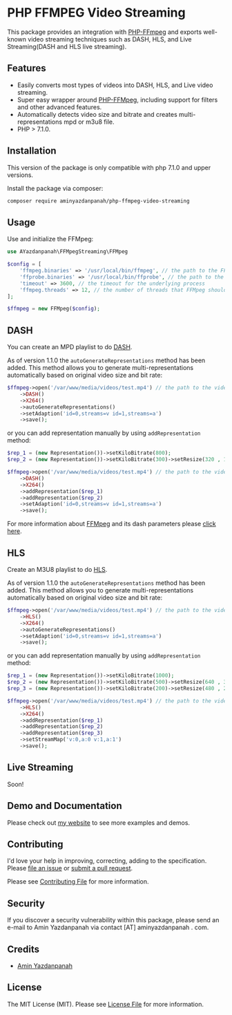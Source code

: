 # PHP FFMPEG Video Streaming

This package provides an integration with [PHP-FFmpeg](https://github.com/PHP-FFMpeg/PHP-FFMpeg) and exports well-known video streaming techniques such as DASH, HLS, and Live Streaming(DASH and HLS live streaming).

## Features
* Easily converts most types of videos into DASH, HLS, and Live video streaming.
* Super easy wrapper around [PHP-FFMpeg](https://github.com/PHP-FFMpeg/PHP-FFMpeg), including support for filters and other advanced features.
* Automatically detects video size and bitrate and creates multi-representations mpd or m3u8 file.
* PHP > 7.1.0.

## Installation

This version of the package is only compatible with php 7.1.0 and upper versions.

Install the package via composer:

``` bash
composer require aminyazdanpanah/php-ffmpeg-video-streaming
```

## Usage

Use and initialize the FFMpeg:

``` php
use AYazdanpanah\FFMpegStreaming\FFMpeg
```

``` php
$config = [
    'ffmpeg.binaries' => '/usr/local/bin/ffmpeg', // the path to the FFMpeg binary
    'ffprobe.binaries' => '/usr/local/bin/ffprobe', // the path to the FFProbe binary
    'timeout' => 3600, // the timeout for the underlying process
    'ffmpeg.threads' => 12, // the number of threads that FFMpeg should use
];

$ffmpeg = new FFMpeg($config);
```

## DASH
You can create an MPD playlist to do [DASH](https://en.wikipedia.org/wiki/Dynamic_Adaptive_Streaming_over_HTTP).

As of version 1.1.0 the ```autoGenerateRepresentations``` method has been added. This method allows you to generate multi-representations automatically based on original video size and bit rate:

``` php
$ffmpeg->open('/var/www/media/videos/test.mp4') // the path to the video
    ->DASH()
    ->X264()
    ->autoGenerateRepresentations()
    ->setAdaption('id=0,streams=v id=1,streams=a')
    ->save();
```

or you can add representation manually by using  ```addRepresentation``` method:

``` php
$rep_1 = (new Representation())->setKiloBitrate(800);
$rep_2 = (new Representation())->setKiloBitrate(300)->setResize(320 , 170);

$ffmpeg->open('/var/www/media/videos/test.mp4') // the path to the video
    ->DASH()
    ->X264()
    ->addRepresentation($rep_1)
    ->addRepresentation($rep_2)
    ->setAdaption('id=0,streams=v id=1,streams=a')
    ->save();

```

For more information about [FFMpeg](https://ffmpeg.org/) and its dash parameters please [click here](https://ffmpeg.org/ffmpeg-formats.html#dash-2).
## HLS

Create an M3U8 playlist to do [HLS](https://en.wikipedia.org/wiki/HTTP_Live_Streaming).

As of version 1.1.0 the ```autoGenerateRepresentations``` method has been added. This method allows you to generate multi-representations automatically based on original video size and bit rate:

``` php
$ffmpeg->open('/var/www/media/videos/test.mp4') // the path to the video
    ->HLS()
    ->X264()
    ->autoGenerateRepresentations()
    ->setAdaption('id=0,streams=v id=1,streams=a')
    ->save();
```

or you can add representation manually by using  ```addRepresentation``` method:

``` php
$rep_1 = (new Representation())->setKiloBitrate(1000);
$rep_2 = (new Representation())->setKiloBitrate(500)->setResize(640 , 360);
$rep_3 = (new Representation())->setKiloBitrate(200)->setResize(480 , 240);

$ffmpeg->open('/var/www/media/videos/test.mp4') // the path to the video
    ->HLS()
    ->X264()
    ->addRepresentation($rep_1)
    ->addRepresentation($rep_2)
    ->addRepresentation($rep_3)
    ->setStreamMap('v:0,a:0 v:1,a:1')
    ->save();
```

## Live Streaming

Soon!

## Demo and Documentation

Please check out [my website](http://video.aminyazdanpanah.com/?tk=github) to see more examples and demos.

## Contributing

I'd love your help in improving, correcting, adding to the specification.
Please [file an issue](https://github.com/aminyazdanpanah/PHP-FFmpeg-video-streaming/issues)
or [submit a pull request](https://github.com/aminyazdanpanah/PHP-FFmpeg-video-streaming/pulls).

Please see [Contributing File](https://github.com/aminyazdanpanah/PHP-FFmpeg-video-streaming/blob/master/CONTRIBUTING.md) for more information.

## Security

If you discover a security vulnerability within this package, please send an e-mail to Amin Yazdanpanah via contact [AT] aminyazdanpanah . com.
## Credits

- [Amin Yazdanpanah](http://www.aminyazdanpanah.com/?u=github.com/aminyazdanpanah/PHP-FFmpeg-video-streaming)

## License

The MIT License (MIT). Please see [License File](https://github.com/aminyazdanpanah/PHP-FFmpeg-video-streaming/blob/master/LICENSE) for more information.
